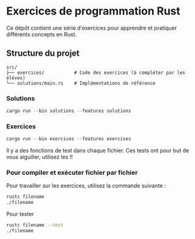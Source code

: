# Exercices de programmation Rust

Ce dépôt contient une série d'exercices pour apprendre et pratiquer différents concepts en Rust.

## Structure du projet

```
src/
├── exercices/           # Code des exercices (à compléter par les élèves)
└── solutions/main.rs    # Implémentations de référence
```

### Solutions

```rust
cargo run --bin solutions --features solutions
```

### Exercices

```rust
cargo run --bin exercices --features exercises
```

Il y a des fonctions de test dans chaque fichier. Ces tests ont pour but de vous aiguiller, utilisez les !!

### Pour compiler et exécuter fichier par fichier

Pour travailler sur les exercices, utilisez la commande suivante :

```bash
rustc filename
./filename
```

Pour tester

```bash
rustc filename --test
./filename
```

